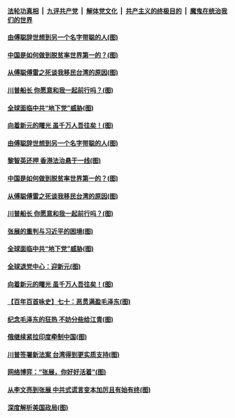 

####  [法轮功真相](../../../../basic/blob/master/README.md?t=01020731) &nbsp;|&nbsp; [九评共产党](../../../../9ping.md/blob/master/README.md?t=01020731) &nbsp;|&nbsp; [解体党文化](../../../../jtdwh.md/blob/master/README.md?t=01020731)  &nbsp;|&nbsp; [共产主义的终极目的](../../../../gczydzjmd.md/blob/master/README.md?t=01020731) &nbsp;|&nbsp; [魔鬼在统治我们的世界](../../../../mgztzwmdsj.md/blob/master/README.md?t=01020731) 

#### [由傅聪辞世想到另一个名字带聪的人(图)](../pages/p4/957781.md?t=01020731) 

#### [中国是如何做到脱贫率世界第一的？(图)](../pages/p4/957704.md?t=01020731) 

#### [从傅聪傅雷之死谈我移民台湾的原因(图)](../pages/p4/957698.md?t=01020731) 

#### [川普船长 你愿意和我一起前行吗？(图)](../pages/p4/957686.md?t=01020731) 

#### [全球面临中共“地下党”威胁(图)](../pages/p4/957682.md?t=01020731) 

#### [向着新元的曙光 虽千万人吾往矣！(图)](../pages/p4/957448.md?t=01020731) 

#### [由傅聪辞世想到另一个名字带聪的人(图)](../pages/p4/957781.md?t=01020731) 

#### [黎智英还押 香港法治悬于一线(图)](../pages/p4/957782.md?t=01020731) 



#### [中国是如何做到脱贫率世界第一的？(图)](../pages/p4/957704.md?t=01020731) 

#### [从傅聪傅雷之死谈我移民台湾的原因(图)](../pages/p4/957698.md?t=01020731) 

#### [川普船长 你愿意和我一起前行吗？(图)](../pages/p4/957686.md?t=01020731) 

#### [张展的重判与习近平的困境(图)](../pages/p4/957683.md?t=01020731) 

#### [全球面临中共“地下党”威胁(图)](../pages/p4/957682.md?t=01020731) 

#### [全球退党中心：迎新元(图)](../pages/p4/957697.md?t=01020731) 

#### [向着新元的曙光 虽千万人吾往矣！(图)](../pages/p4/957448.md?t=01020731) 

#### [【百年百首咏史】七十：恶贯满盈毛泽东(图)](../pages/p4/957678.md?t=01020731) 


#### [纪念毛泽东的狂热 不妨分些给江青(图)](../pages/p4/957637.md?t=01020731) 


#### [俄继续紧拉印度牵制中国(图)](../pages/p4/957613.md?t=01020731) 

#### [川普签署新法案 台湾得到更实质支持(图)](../pages/p4/957606.md?t=01020731) 

#### [网络博弈：“张展，你好好活着”(图)](../pages/p4/957600.md?t=01020731) 

#### [从李文亮到张展 中共式谎言变本加厉且有始有终(图)](../pages/p4/957597.md?t=01020731) 

#### [深度解析美国政局(图)](../pages/p4/957571.md?t=01020731) 

